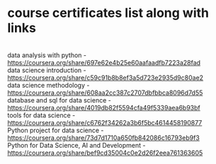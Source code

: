 # course certificates list along with links
<br>data analysis with python - https://coursera.org/share/697e62e4b25e60aafaadfb7223a28fad
<br>data science introduction - https://coursera.org/share/c59c91b8b8ef3a5d723e2935d9c80ae2 
<br>data science methodology - https://coursera.org/share/608aa2cc387c2707dbfbbca8096d7d55 
<br>database and sql for data science - https://coursera.org/share/4019db82f5594cfa49f5339aea6b93bf 
<br>tools for data science - https://coursera.org/share/c6762f34262a3b6f5bc4614458190877
<br>Python project for data science - https://coursera.org/share/73d7d1710a650fb842086c16793eb9f3
<br>Python for Data Science, AI and Development - https://coursera.org/share/bef9cd35004c0e2d26f2eea761363605
